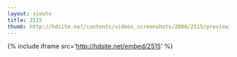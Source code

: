 ```yaml
---
layout: sieutv
title: 2515
thumb: http://hdsite.net/contents/videos_screenshots/2000/2515/preview_360p.mp4.jpg
---
```

{% include iframe src='http://hdsite.net/embed/2515' %}
 
